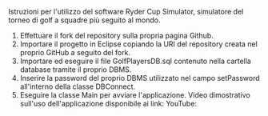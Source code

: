 Istruzioni per l'utilizzo del software
Ryder Cup Simulator, simulatore del torneo di golf a squadre più seguito al mondo.
1.	Effettuare il fork del repository sulla propria pagina Github.
2.	Importare il progetto in Eclipse copiando la URI del repository creata nel proprio GitHub a seguito del fork.
3.	Importare ed eseguire il file GolfPlayersDB.sql contenuto nella cartella database tramite il proprio DBMS.
4.	Inserire la password del proprio DBMS utilizzato nel campo setPassword all'interno della classe DBConnect.
5.	Eseguire la classe Main per avviare l'applicazione.
Video dimostrativo sull'uso dell'applicazione disponibile ai link:
YouTube:  
